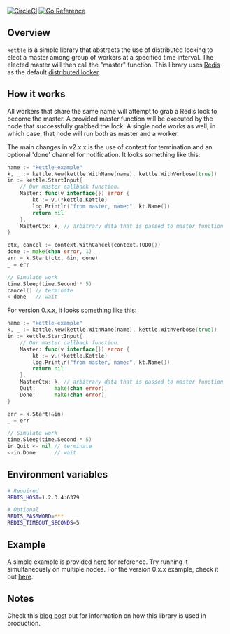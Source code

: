 [![CircleCI](https://circleci.com/gh/flowerinthenight/kettle.svg?style=svg)](https://circleci.com/gh/flowerinthenight/kettle)
[![Go Reference](https://pkg.go.dev/badge/github.com/flowerinthenight/kettle.svg)](https://pkg.go.dev/github.com/flowerinthenight/kettle)

## Overview
`kettle` is a simple library that abstracts the use of distributed locking to elect a master among group of workers at a specified time interval. The elected master will then call the "master" function. This library uses [Redis](https://redis.io/) as the default [distributed locker](https://redis.io/topics/distlock).

## How it works
All workers that share the same name will attempt to grab a Redis lock to become the master. A provided master function will be executed by the node that successfully grabbed the lock. A single node works as well, in which case, that node will run both as master and a worker.

The main changes in v2.x.x is the use of context for termination and an optional 'done' channel for notification. It looks something like this:

```go
name := "kettle-example"
k, _ := kettle.New(kettle.WithName(name), kettle.WithVerbose(true))
in := kettle.StartInput{
    // Our master callback function.
    Master: func(v interface{}) error {
        kt := v.(*kettle.Kettle)
        log.Println("from master, name:", kt.Name())
        return nil
    },
    MasterCtx: k, // arbitrary data that is passed to master function
}

ctx, cancel := context.WithCancel(context.TODO())
done := make(chan error, 1)
err = k.Start(ctx, &in, done)
_ = err

// Simulate work
time.Sleep(time.Second * 5)
cancel() // terminate
<-done   // wait
```


For version 0.x.x, it looks something like this:

```go
name := "kettle-example"
k, _ := kettle.New(kettle.WithName(name), kettle.WithVerbose(true))
in := kettle.StartInput{
    // Our master callback function.
    Master: func(v interface{}) error {
        kt := v.(*kettle.Kettle)
        log.Println("from master, name:", kt.Name())
        return nil
    },
    MasterCtx: k, // arbitrary data that is passed to master function
    Quit:      make(chan error),
    Done:      make(chan error),
}

err = k.Start(&in)
_ = err

// Simulate work
time.Sleep(time.Second * 5)
in.Quit <- nil // terminate
<-in.Done      // wait
```

## Environment variables
```bash
# Required
REDIS_HOST=1.2.3.4:6379

# Optional
REDIS_PASSWORD=***
REDIS_TIMEOUT_SECONDS=5
```

## Example
A simple example is provided [here](https://github.com/flowerinthenight/kettle/blob/master/examples/v2/simple/main.go) for reference. Try running it simultaneously on multiple nodes. For the version 0.x.x example, check it out [here](https://github.com/flowerinthenight/kettle/blob/master/examples/simple/main.go).

## Notes
Check this [blog post](https://flowerinthenight.com/blog/2019/06/05/master-election-using-kettle) out for information on how this library is used in production.
